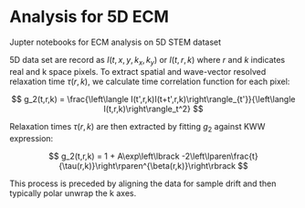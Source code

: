 # Analysis for 5D ECM
Jupter notebooks for ECM analysis on 5D STEM dataset

5D data set are record as $I(t,x,y,k_x,k_y)$ or $I(t,r,k)$ where $r$ and $k$ indicates real and k space pixels. To extract spatial and wave-vector resolved relaxation time $\tau(r,k)$, we calculate time correlation function for each pixel:

$$ g_2(t,r,k) = \frac{\left\langle I(t',r,k)I(t+t',r,k)\right\rangle_{t'}}{\left\langle I(t,r,k)\right\rangle_t^2} $$

Relaxation times $\tau(r,k)$ are then extracted by fitting $g_2$ against KWW expression:

$$ g_2(t,r,k) = 1 + A\exp\left\lbrack -2\left\lparen\frac{t}{\tau(r,k)}\right\rparen^{\beta(r,k)}\right\rbrack $$

This process is preceded by aligning the data for sample drift and then typically polar unwrap the k axes.
